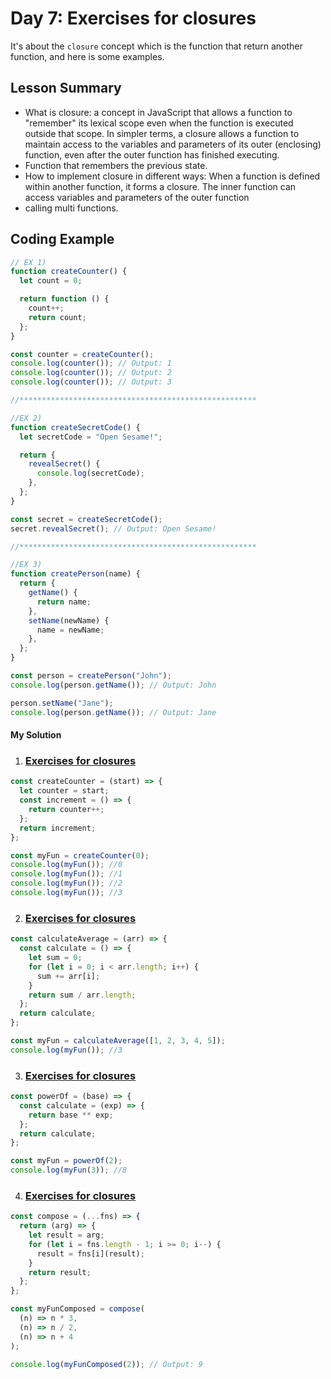# Day 7: Exercises for closures

It's about the `closure` concept which is the function that return another function, and here is some examples.

## Lesson Summary

- What is closure: a concept in JavaScript that allows a function to "remember" its lexical scope even when the function is executed outside that scope. In simpler terms, a closure allows a function to maintain access to the variables and parameters of its outer (enclosing) function, even after the outer function has finished executing.
- Function that remembers the previous state.
- How to implement closure in different ways: When a function is defined within another function, it forms a closure. The inner function can access variables and parameters of the outer function
- calling multi functions.

## Coding Example

```javascript
// EX 1)
function createCounter() {
  let count = 0;

  return function () {
    count++;
    return count;
  };
}

const counter = createCounter();
console.log(counter()); // Output: 1
console.log(counter()); // Output: 2
console.log(counter()); // Output: 3

//*****************************************************

//EX 2)
function createSecretCode() {
  let secretCode = "Open Sesame!";

  return {
    revealSecret() {
      console.log(secretCode);
    },
  };
}

const secret = createSecretCode();
secret.revealSecret(); // Output: Open Sesame!

//*****************************************************

//EX 3)
function createPerson(name) {
  return {
    getName() {
      return name;
    },
    setName(newName) {
      name = newName;
    },
  };
}

const person = createPerson("John");
console.log(person.getName()); // Output: John

person.setName("Jane");
console.log(person.getName()); // Output: Jane
```

#### My Solution

1. ### [Exercises for closures](https://github.com/orjwan-alrajaby/gsg-expressjs-backend-training-2023/blob/main/learning-sprint-1/week2-day2-tasks/tasks.md)

```javascript
const createCounter = (start) => {
  let counter = start;
  const increment = () => {
    return counter++;
  };
  return increment;
};

const myFun = createCounter(0);
console.log(myFun()); //0
console.log(myFun()); //1
console.log(myFun()); //2
console.log(myFun()); //3
```

2. ### [Exercises for closures](https://github.com/orjwan-alrajaby/gsg-expressjs-backend-training-2023/blob/main/learning-sprint-1/week2-day2-tasks/tasks.md)

```javascript
const calculateAverage = (arr) => {
  const calculate = () => {
    let sum = 0;
    for (let i = 0; i < arr.length; i++) {
      sum += arr[i];
    }
    return sum / arr.length;
  };
  return calculate;
};

const myFun = calculateAverage([1, 2, 3, 4, 5]);
console.log(myFun()); //3
```

3. ### [Exercises for closures](https://github.com/orjwan-alrajaby/gsg-expressjs-backend-training-2023/blob/main/learning-sprint-1/week2-day2-tasks/tasks.md)

```javascript
const powerOf = (base) => {
  const calculate = (exp) => {
    return base ** exp;
  };
  return calculate;
};

const myFun = powerOf(2);
console.log(myFun(3)); //8
```

4. ### [Exercises for closures](https://github.com/orjwan-alrajaby/gsg-expressjs-backend-training-2023/blob/main/learning-sprint-1/week2-day2-tasks/tasks.md)

```javascript
const compose = (...fns) => {
  return (arg) => {
    let result = arg;
    for (let i = fns.length - 1; i >= 0; i--) {
      result = fns[i](result);
    }
    return result;
  };
};

const myFunComposed = compose(
  (n) => n * 3,
  (n) => n / 2,
  (n) => n + 4
);

console.log(myFunComposed(2)); // Output: 9
```
